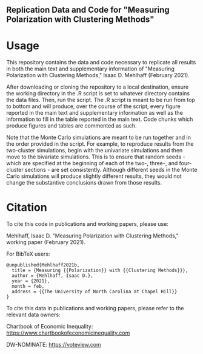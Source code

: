 ## Replication Data and Code for "Measuring Polarization with Clustering Methods"

# Usage

This repository contains the data and code necessary to replicate all results in both the main text and supplementary information of "Measuring Polarization with Clustering Methods," Isaac D. Mehlhaff (February 2021).

After downloading or cloning the repository to a local destination, ensure the working directory in the .R script is set to whatever directory contains the data files. Then, run the script. The .R script is meant to be run from top to bottom and will produce, over the course of the script, every figure reported in the main text and supplementary information as well as the information to fill in the table reported in the main text. Code chunks which produce figures and tables are commented as such.

Note that the Monte Carlo simulations are meant to be run together and in the order provided in the script. For example, to reproduce results from the two-cluster simulations, begin with the univariate simulations and then move to the bivariate simulations. This is to ensure that random seeds - which are specified at the beginning of each of the two-, three-, and four-cluster sections - are set consistently. Although different seeds in the Monte Carlo simulations will produce slightly different results, they would not change the substantive conclusions drawn from those results.

# Citation

To cite this code in publications and working papers, please use:

Mehlhaff, Isaac D. "Measuring Polarization with Clustering Methods," working paper (February 2021).

For BibTeX users:

```
@unpublished{Mehlhaff2021b,
  title = {Measuring {{Polarization}} with {{Clustering Methods}}},
  author = {Mehlhaff, Isaac D.},
  year = {2021},
  month = feb,
  address = {{The University of North Carolina at Chapel Hill}}
}
```

To cite this data in publications and working papers, please refer to the relevant data owners:

Chartbook of Economic Inequality: https://www.chartbookofeconomicinequality.com

DW-NOMINATE: https://voteview.com
